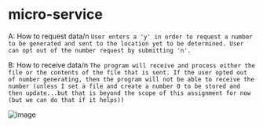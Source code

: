# micro-service
A: How to request data/n
```User enters a 'y' in order to request a number to be generated and sent to the location yet to be determined. User can opt out of the number request by submitting 'n'.```

B: How to receive data/n
```The program will receive and process either the file or the contents of the file that is sent. If the user opted out of number generating, then the program will not be able to receive the number (unless I set a file and create a number 0 to be stored and then update...but that is beyond the scope of this assignment for now (but we can do that if it helps))```

![image](https://user-images.githubusercontent.com/97189054/199159778-8261a8d0-07e8-4c27-8685-2061788dbe95.png)
